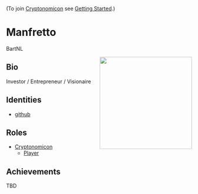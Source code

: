 (To join [Cryptonomicon](https://cryptotechguru.github.io/Cryptonomicon/) see [Getting Started](Getting-Started.md).)

# Manfretto

BartNL

<img align="right" width="250" src="avatar.png">

## Bio

Investor / Entrepreneur / Visionaire 

## Identities
* [github](https://github.com/github_id)

## Roles
* [Cryptonomicon](https://cryptotechguru.github.io/Cryptonomicon/)
  * [Player](https://cryptotechguru.github.io/Cryptonomicon/Roles/Player)
  
## Achievements
TBD

